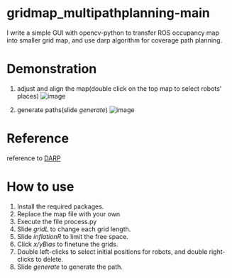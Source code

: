 # gridmap_multipathplanning-main
I write a simple GUI with opencv-python to transfer ROS occupancy map into smaller grid map, and use darp algorithm for coverage path planning.

# Demonstration
1. adjust and align the map(double click on the top map to select robots' places)
![image](https://github.com/jimazeyu/gridmap_multirobot_pathplanning/assets/69748976/dba47758-4729-4fe3-ac28-d89e87754976)

2. generate paths(slide *generate*)
![image](https://github.com/jimazeyu/gridmap_multirobot_pathplanning/assets/69748976/e4c250fd-a53a-49bc-8842-521f6553cb35)


# Reference
reference to [DARP](https://github.com/alice-st/DARP)

# How to use
1. Install the required packages.
2. Replace the map file with your own
3. Execute the file process.py
4. Slide *gridL* to change each grid length.
5. Slide *inflationR* to limit the free space.
6. Click *x/yBias* to finetune the grids.
6. Double left-clicks to select initial positions for robots, and double right-clicks to delete.
7. Slide *generate* to generate the path.
